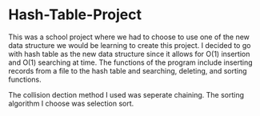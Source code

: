 # Hash-Table-Project

This was a school project where we had to choose to use one of the new data structure we would be learning to create this project. I decided to go with hash table
as the new data structure since it allows for O(1) insertion and O(1) searching at time.
The functions of the program include inserting records from a file to the hash table and searching, deleting, and sorting functions.

The collision dection method I used was seperate chaining.
The sorting algorithm I choose was selection sort.


